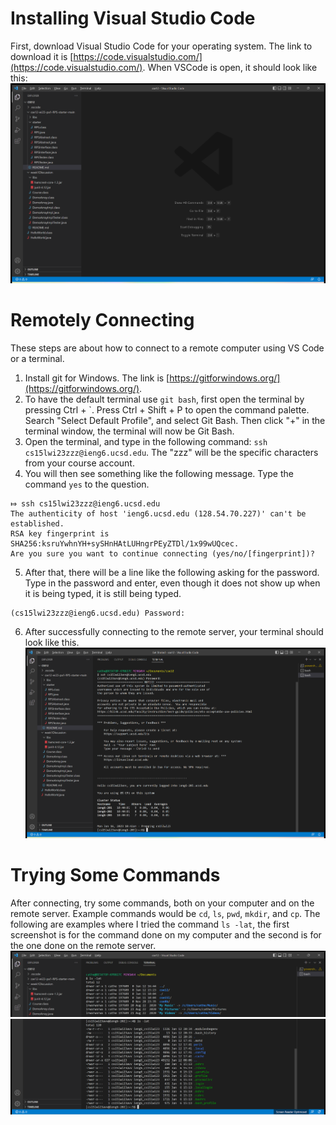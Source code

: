 # Installing Visual Studio Code
First, download Visual Studio Code for your operating system. The link to download it 
is [https://code.visualstudio.com/](https://code.visualstudio.com/). When VSCode is
open, it should look like this:
![Image](wk1lrvscodewindow.png)

# Remotely Connecting
These steps are about how to connect to a remote computer using VS Code or a terminal.
1. Install git for Windows. The link is [https://gitforwindows.org/](https://gitforwindows.org/).
2. To have the default terminal use `git bash`, first open the terminal by pressing Ctrl + `. Press
Ctrl + Shift + P to open the command palette. Search "Select Default Profile", and select Git Bash. 
Then click "+" in the terminal window, the terminal will now be Git Bash.
3. Open the terminal, and type in the following command: `ssh cs15lwi23zzz@ieng6.ucsd.edu`. The "zzz"
will be the specific characters from your course account.
4. You will then see something like the following message. Type the command `yes` to the question.
```
⤇ ssh cs15lwi23zzz@ieng6.ucsd.edu
The authenticity of host 'ieng6.ucsd.edu (128.54.70.227)' can't be established.
RSA key fingerprint is SHA256:ksruYwhnYH+sySHnHAtLUHngrPEyZTDl/1x99wUQcec.
Are you sure you want to continue connecting (yes/no/[fingerprint])?
```
5. After that, there will be a line like the following asking for the password. Type in the password
and enter, even though it does not show up when it is being typed, it is still being typed.
```
(cs15lwi23zzz@ieng6.ucsd.edu) Password:
```
6. After successfully connecting to the remote server, your terminal should look like this.
![Image](wk1lrremoteserver.png)

# Trying Some Commands
After connecting, try some commands, both on your computer and on the remote server. Example commands
would be `cd`, `ls`, `pwd`, `mkdir`, and `cp`. The following are examples where I tried the command
`ls -lat`, the first screenshot is for the command done on my computer and the second is for the one
done on the remote server.
![Image](wk1lrpctestcommand.png)
![Image](wk1lrremoteservertestcommand.png)
